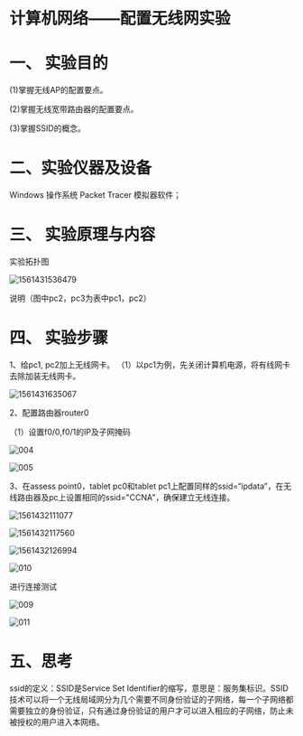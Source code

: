 # 计算机网络——配置无线网实验

# 一、  实验目的

(1)掌握无线AP的配置要点。

(2)掌握无线宽带路由器的配置要点。

(3)掌握SSID的概念。

# 二、实验仪器及设备

Windows 操作系统 Packet Tracer 模拟器软件；

 

# 三、           实验原理与内容

实验拓扑图

![1561431536479](C:\Users\MI\AppData\Roaming\Typora\typora-user-images\1561431536479.png)



说明（图中pc2，pc3为表中pc1，pc2）

# 四、          实验步骤

1、给pc1, pc2加上无线网卡。
（1）以pc1为例，先关闭计算机电源，将有线网卡去除加装无线网卡。

![1561431635067](https://github.com/liytgy/inter/blob/master/1561431635067.png)

2、配置路由器router0

（1）设置f0/0,f0/1的IP及子网掩码

![004](https://github.com/liytgy/inter/blob/master/004.PNG)

![005](https://github.com/liytgy/inter/blob/master/005.PNG)

3、在assess point0，tablet pc0和tablet pc1上配置同样的ssid=“ipdata”，在无线路由器及pc上设置相同的ssid="CCNA"，确保建立无线连接。

![1561432111077](C:\Users\MI\AppData\Roaming\Typora\typora-user-images\1561432111077.png)

![1561432117560](C:\Users\MI\AppData\Roaming\Typora\typora-user-images\1561432117560.png)

![1561432126994](C:\Users\MI\AppData\Roaming\Typora\typora-user-images\1561432126994.png)

![010](C:\Users\MI\Desktop\计算机网络\010.PNG)

进行连接测试

![009](C:\Users\MI\Desktop\计算机网络\009.PNG)

![011](C:\Users\MI\Desktop\计算机网络\011.PNG)

# 五、思考

ssid的定义：SSID是Service Set Identifier的缩写，意思是：服务集标识。SSID技术可以将一个无线局域网分为几个需要不同身份验证的子网络，每一个子网络都需要独立的身份验证，只有通过身份验证的用户才可以进入相应的子网络，防止未被授权的用户进入本网络。

 
